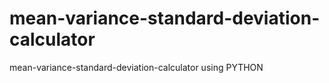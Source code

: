 # mean-variance-standard-deviation-calculator
mean-variance-standard-deviation-calculator using PYTHON
